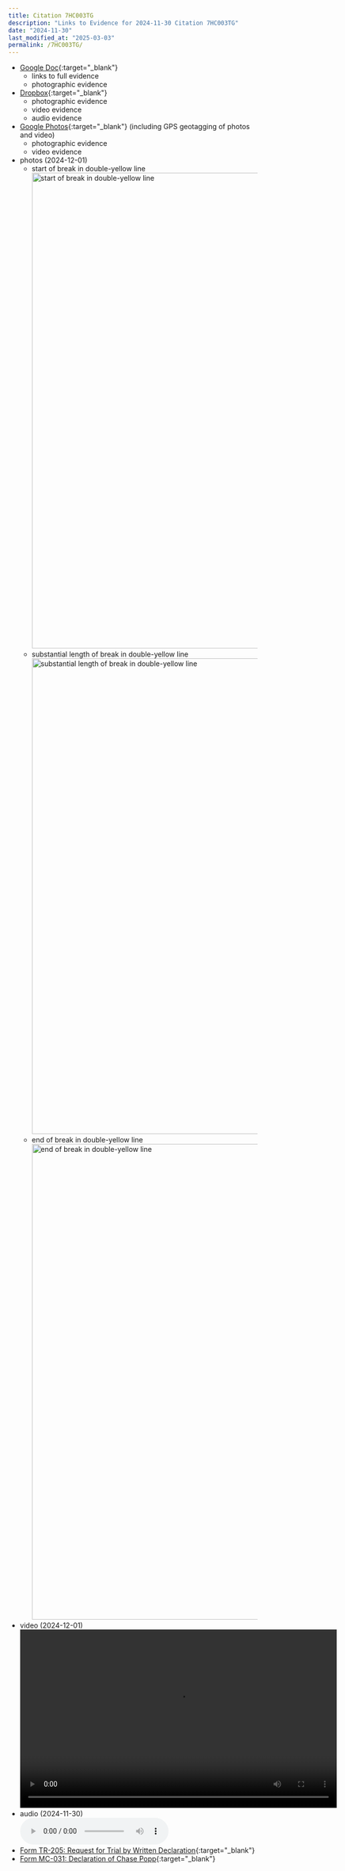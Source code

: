 ```yaml
---
title: Citation 7HC003TG
description: "Links to Evidence for 2024-11-30 Citation 7HC003TG"
date: "2024-11-30"
last_modified_at: "2025-03-03"
permalink: /7HC003TG/
---
```


* [Google Doc](https://docs.google.com/document/d/1jxRb7nkB1dQBpRsd31ht_miYrpK-riYRhjkJQjHtgAw/edit?usp=sharing){:target="&lowbar;blank"}
  * links to full evidence
  * photographic evidence
* [Dropbox](https://www.dropbox.com/scl/fo/uplxt7cq5pycc7tht82vb/ALbv1oMHB27I2HI97b3Pt1U?rlkey=5o3rgwqj64sfq4r6g4d8cjd3l&dl=0){:target="&lowbar;blank"}
  * photographic evidence
  * video evidence
  * audio evidence
* [Google Photos](https://photos.app.goo.gl/tCoJfSNt1UNJhSkH8){:target="&lowbar;blank"} (including GPS geotagging of photos and video)
  * photographic evidence
  * video evidence
* photos (2024-12-01)
  * start of break in double-yellow line<br /><img src="https://www.dropbox.com/scl/fi/39cvr2vr4iebyv29tkekx/Screenshot-2024-12-01-at-13.41.18.png?rlkey=x7rvt4nxjduqthoasy3urjpm6&e=1&dl=1" alt="start of break in double-yellow line" width="960px" />
  * substantial length of break in double-yellow line<br /><img src="https://www.dropbox.com/scl/fi/sokbpfsz3ypy40egxbcvs/Screenshot-2024-12-01-at-13.41.47.png?rlkey=xijdjz1qauuzqmraogxc6vh6r&dl=1" alt="substantial length of break in double-yellow line" width="960px" />
  * end of break in double-yellow line<br /><img src="https://www.dropbox.com/scl/fi/y2gt6hvr49vs2jiekxpnx/Screenshot-2024-12-01-at-13.41.59.png?rlkey=uklo8isemkm5bauok2gu0kf86&dl=1" alt="end of break in double-yellow line" width="960px" />
* video (2024-12-01)<br /><video width="640" height="360" controls><source src="https://www.dropbox.com/scl/fi/kiflj0ayvzwqt0ta3fwcs/2024-12-01-09.58.53.mp4?rlkey=bb1faiumw5y16jgcei9k5grga&raw=1" type="video/mp4">Your browser does not support the video tag.</video>
* audio (2024-11-30)<br /><audio controls><source src="https://www.dropbox.com/scl/fi/emnfd82ssxr6ye67kfhdn/2024-11-30-14.34-PST-Citation-7HC003TG-Pulled-over-by-Officer-Saucedo-for-allegedly-crossing-double-yellow-into-carpool-lane.m4a?rlkey=iwq4rjxsncldacsafiogv65mt&raw=1" type="audio/mp4">Your browser does not support the audio element.</audio>
* [Form TR-205: Request for Trial by Written Declaration](https://www.dropbox.com/scl/fi/3u0iesria71aq3jll2g1w/Citation-7HC003TG-2024-11-30-Request-for-Trial-by-Written-Declaration-Form-TR-205-tr205.pdf?rlkey=1mw7pws2k4fnss41fsgs59yq9&raw=1){:target="&lowbar;blank"}
* [Form MC-031: Declaration of Chase Popp](https://www.dropbox.com/scl/fi/ygqpen4s9b564devp7qou/Citation-7HC003TG-2024-11-30-Declaration-of-Chase-Popp-Form-MC-031-mc031.pdf?rlkey=b9bnvl2h3e6kq3144xre6czd4&raw=1){:target="&lowbar;blank"}